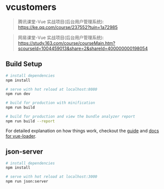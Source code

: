 # vcustomers

> 腾讯课堂-Vue 实战项目(后台用户管理系统): https://ke.qq.com/course/237552?tuin=1a72985

> 网易课堂-Vue 实战项目(后台用户管理系统): https://study.163.com/course/courseMain.htm?scourseId=1004459013&share=2&shareId=400000000198054

## Build Setup

```bash
# install dependencies
npm install

# serve with hot reload at localhost:8080
npm run dev

# build for production with minification
npm run build

# build for production and view the bundle analyzer report
npm run build --report
```

For detailed explanation on how things work, checkout the [guide](http://vuejs-templates.github.io/webpack/) and [docs for vue-loader](http://vuejs.github.io/vue-loader).

## json-server

```bash
# install dependencies
npm install

# serve with hot reload at localhost:3000
npm run json:server
```
